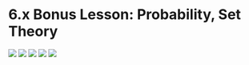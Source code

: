 # 6.x Bonus Lesson: Probability, Set Theory

![](0.jpg)
![](1.jpg)
![](2.jpg)
![](3.jpg)
![](4.jpg)


